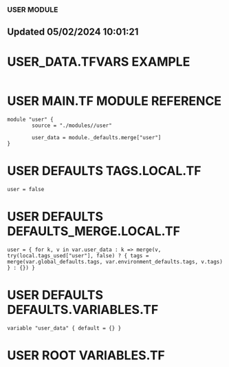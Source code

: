### USER MODULE
## Updated 05/02/2024 10:01:21

# USER_DATA.TFVARS EXAMPLE
```

```

# USER MAIN.TF MODULE REFERENCE
```
module "user" {
        source = "./modules//user"

        user_data = module._defaults.merge["user"]
}
```

# USER DEFAULTS TAGS.LOCAL.TF
```
user = false
```

# USER DEFAULTS DEFAULTS_MERGE.LOCAL.TF
```
user = { for k, v in var.user_data : k => merge(v, try(local.tags_used["user"], false) ? { tags = merge(var.global_defaults.tags, var.environment_defaults.tags, v.tags) } : {}) }
```

# USER DEFAULTS DEFAULTS.VARIABLES.TF
```
variable "user_data" { default = {} }
```

# USER ROOT VARIABLES.TF
```

```

